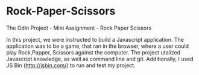 # Rock-Paper-Scissors
The Odin Project - Mini Assignment - Rock Paper Scissors

In this project, we were instructed to build a Javascript application. 
The application was to be a game, that ran in the browser, where a user could play Rock,Papper, Scissors against the computer. The project utalized Javascript knowledge, as well as command line and git. 
Additionally, I used JS Bin (http://jsbin.com/) to run and test my project.

